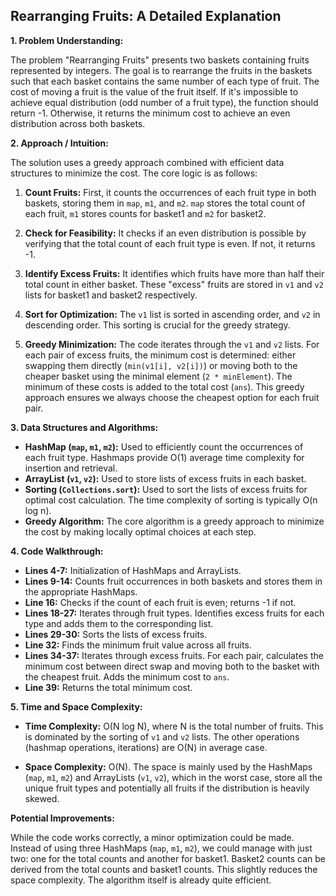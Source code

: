 ## Rearranging Fruits: A Detailed Explanation

**1. Problem Understanding:**

The problem "Rearranging Fruits" presents two baskets containing fruits represented by integers.  The goal is to rearrange the fruits in the baskets such that each basket contains the same number of each type of fruit. The cost of moving a fruit is the value of the fruit itself. If it's impossible to achieve equal distribution (odd number of a fruit type), the function should return -1. Otherwise, it returns the minimum cost to achieve an even distribution across both baskets.

**2. Approach / Intuition:**

The solution uses a greedy approach combined with efficient data structures to minimize the cost. The core logic is as follows:

1. **Count Fruits:**  First, it counts the occurrences of each fruit type in both baskets, storing them in `map`, `m1`, and `m2`. `map` stores the total count of each fruit, `m1` stores counts for basket1 and `m2` for basket2.

2. **Check for Feasibility:** It checks if an even distribution is possible by verifying that the total count of each fruit type is even. If not, it returns -1.

3. **Identify Excess Fruits:** It identifies which fruits have more than half their total count in either basket. These "excess" fruits are stored in `v1` and `v2` lists for basket1 and basket2 respectively.

4. **Sort for Optimization:** The `v1` list is sorted in ascending order, and `v2` in descending order. This sorting is crucial for the greedy strategy.

5. **Greedy Minimization:** The code iterates through the `v1` and `v2` lists. For each pair of excess fruits, the minimum cost is determined: either swapping them directly (`min(v1[i], v2[i])`) or moving both to the cheaper basket using the minimal element (`2 * minElement`). The minimum of these costs is added to the total cost (`ans`). This greedy approach ensures we always choose the cheapest option for each fruit pair.

**3. Data Structures and Algorithms:**

* **HashMap (`map`, `m1`, `m2`):** Used to efficiently count the occurrences of each fruit type.  Hashmaps provide O(1) average time complexity for insertion and retrieval.
* **ArrayList (`v1`, `v2`):** Used to store lists of excess fruits in each basket.
* **Sorting (`Collections.sort`):** Used to sort the lists of excess fruits for optimal cost calculation.  The time complexity of sorting is typically O(n log n).
* **Greedy Algorithm:** The core algorithm is a greedy approach to minimize the cost by making locally optimal choices at each step.


**4. Code Walkthrough:**

* **Lines 4-7:** Initialization of HashMaps and ArrayLists.
* **Lines 9-14:** Counts fruit occurrences in both baskets and stores them in the appropriate HashMaps.
* **Line 16:** Checks if the count of each fruit is even; returns -1 if not.
* **Lines 18-27:** Iterates through fruit types. Identifies excess fruits for each type and adds them to the corresponding list.
* **Lines 29-30:** Sorts the lists of excess fruits.
* **Line 32:** Finds the minimum fruit value across all fruits.
* **Lines 34-37:**  Iterates through excess fruits. For each pair, calculates the minimum cost between direct swap and moving both to the basket with the cheapest fruit. Adds the minimum cost to `ans`.
* **Line 39:** Returns the total minimum cost.


**5. Time and Space Complexity:**

* **Time Complexity:** O(N log N), where N is the total number of fruits. This is dominated by the sorting of `v1` and `v2` lists.  The other operations (hashmap operations, iterations) are O(N) in average case.

* **Space Complexity:** O(N). The space is mainly used by the HashMaps (`map`, `m1`, `m2`) and ArrayLists (`v1`, `v2`), which in the worst case, store all the unique fruit types and potentially all fruits if the distribution is heavily skewed.


**Potential Improvements:**

While the code works correctly, a minor optimization could be made.  Instead of using three HashMaps (`map`, `m1`, `m2`), we could manage with just two: one for the total counts and another for basket1. Basket2 counts can be derived from the total counts and basket1 counts. This slightly reduces the space complexity.  The algorithm itself is already quite efficient.
